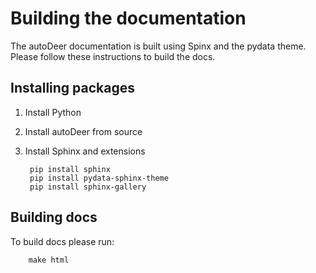 # Building the documentation
The autoDeer documentation is built using Spinx and the pydata theme. Please follow these instructions to build the docs.


## Installing packages

1) Install Python
2) Install autoDeer from source
3) Install Sphinx and extensions

        pip install sphinx    
        pip install pydata-sphinx-theme
        pip install sphinx-gallery

## Building docs
To build docs please run:

        make html